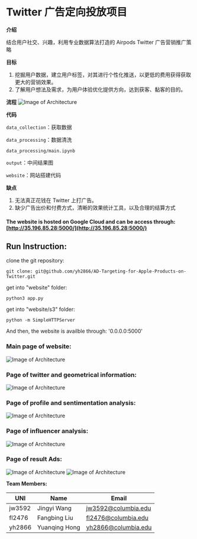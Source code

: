 # Twitter 广告定向投放项目

**介绍** 

结合用户社交、兴趣，利用专业数据算法打造的 Airpods Twitter 广告营销推广策略

**目标**

1. 挖掘用户数据，建立用户标签，对其进行个性化推送，以更低的费用获得获取更大的营销效果。
2. 了解用户想法及需求，为用户体验优化提供方向，达到获客、黏客的目的。

**流程**
![Image of Architecture](https://github.com/yh2866/AD-Targeting-for-Apple-Products-on-Twitter/blob/master/website/img/diagram2.png)

**代码**

```data_collection```：获取数据

```data_processing```：数据清洗

```data_processing/main.ipynb``` 

```output```：中间结果图

```website```：网站搭建代码


**缺点**
1. 无法真正花钱在 Twitter 上打广告。
1. 缺少广告出价和付费方式，清晰的效果统计工具，以及合理的结算方式


#### The website is hosted on Google Cloud and can be access through: [http://35.196.85.28:5000/](http://35.196.85.28:5000/)

## Run Instruction:

clone the git repository: 

`git clone: git@github.com/yh2866/AD-Targeting-for-Apple-Products-on-Twitter.git`

get into "website" folder:

`python3 app.py`

get into "website/s3" folder:

`python -m SimpleHTTPServer`

And then, the website is availble through: '0.0.0.0:5000'




### Main page of website:
![Image of Architecture](https://github.com/yh2866/AD-Targeting-for-Apple-Products-on-Twitter/blob/master/website/img/main.png)

### Page of twitter and geometrical information:
![Image of Architecture](https://github.com/yh2866/AD-Targeting-for-Apple-Products-on-Twitter/blob/master/website/img/geo.png)

### Page of profile and sentimentation analysis:
![Image of Architecture](https://github.com/yh2866/AD-Targeting-for-Apple-Products-on-Twitter/blob/master/website/img/sen.png)

### Page of influencer analysis:
![Image of Architecture](https://github.com/yh2866/AD-Targeting-for-Apple-Products-on-Twitter/blob/master/website/img/influ.png)

### Page of result Ads:
![Image of Architecture](https://github.com/yh2866/AD-Targeting-for-Apple-Products-on-Twitter/blob/master/website/img/ad-banner.png)
![Image of Architecture](https://github.com/yh2866/AD-Targeting-for-Apple-Products-on-Twitter/blob/master/website/img/ad-airpod.png)


**Team Members:**

|UNI     |       Name             |           Email        |
| ------ |  -------------------   |   ---------------------|
|jw3592  |   Jingyi Wang            | jw3592@columbia.edu |
|fl2476  |  Fangbing Liu           | fl2476@columbia.edu    |
|yh2866  |   Yuanqing Hong        |  yh2866@columbia.edu   |
